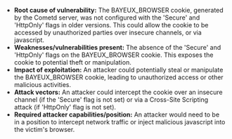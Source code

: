 - **Root cause of vulnerability:** The BAYEUX_BROWSER cookie, generated by the Cometd server, was not configured with the 'Secure' and 'HttpOnly' flags in older versions. This could allow the cookie to be accessed by unauthorized parties over insecure channels, or via javascript.
- **Weaknesses/vulnerabilities present:** The absence of the 'Secure' and 'HttpOnly' flags on the BAYEUX_BROWSER cookie. This exposes the cookie to potential theft or manipulation.
- **Impact of exploitation:** An attacker could potentially steal or manipulate the BAYEUX_BROWSER cookie, leading to unauthorized access or other malicious activities.
- **Attack vectors:** An attacker could intercept the cookie over an insecure channel (if the 'Secure' flag is not set) or via a Cross-Site Scripting attack (if 'HttpOnly' flag is not set).
- **Required attacker capabilities/position:** An attacker would need to be in a position to intercept network traffic or inject malicious javascript into the victim's browser.